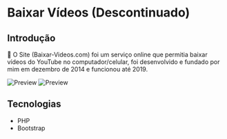 # Baixar Vídeos (Descontinuado)

## Introdução
🔎 O Site (Baixar-Videos.com) foi um serviço online que permitia baixar vídeos do YouTube no computador/celular, foi desenvolvido e fundado por mim em dezembro de 2014 e funcionou até 2019.

![Preview](https://i.imgur.com/tIAQ6yW.png)
![Preview](https://i.imgur.com/8hzt5Bg.png)

## Tecnologias

* PHP
* Bootstrap


